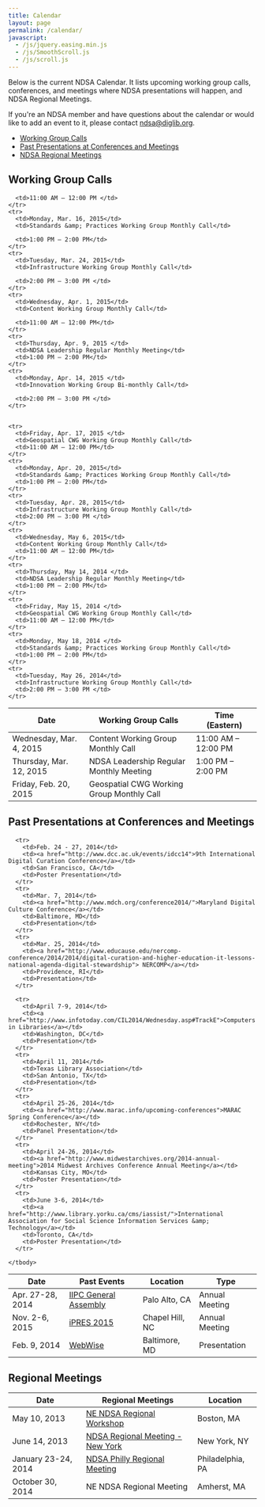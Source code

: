 ```yaml
---
title: Calendar
layout: page
permalink: /calendar/
javascript:
  - /js/jquery.easing.min.js
  - /js/SmoothScroll.js
  - /js/scroll.js
---
```


Below is the current NDSA Calendar. It lists upcoming working group calls, conferences, and meetings where NDSA presentations will happen, and NDSA Regional Meetings.

If you're an NDSA member and have questions about the calendar or would like to add an event to it, please contact <ndsa@diglib.org>.

- [Working Group Calls](#working-group-calls)
- [Past Presentations at Conferences and Meetings](#past-presentations-at-conferences-and-meetings)
- [NDSA Regional Meetings](#regional-meetings)

## Working Group Calls

<table class="table" summary="NDSA Meeting Calendar">
  <thead>
    <tr>
      <th>Date</th>
      <th>Working Group Calls</th>
      <th>Time (Eastern)</th>
    </tr>
  </thead>
  <tbody>
    <tr>
      <td>Wednesday, Mar. 4, 2015
      </td>
      <td>Content Working Group Monthly Call</td>
      <td>11:00 AM – 12:00 PM </td>
    </tr>
    <tr>
      <td>Thursday, Mar. 12, 2015 </td>
      <td>NDSA Leadership Regular Monthly Meeting
      </td>
      <td>1:00 PM – 2:00 PM</td>
    </tr>
    <tr>
      <td>Friday, Feb. 20, 2015
      </td>
      <td>Geospatial CWG Working Group Monthly Call</td>

      <td>11:00 AM – 12:00 PM </td>
    </tr>
    <tr>
      <td>Monday, Mar. 16, 2015</td>
      <td>Standards &amp; Practices Working Group Monthly Call</td>

      <td>1:00 PM – 2:00 PM</td>
    </tr>
    <tr>
      <td>Tuesday, Mar. 24, 2015</td>
      <td>Infrastructure Working Group Monthly Call</td>

      <td>2:00 PM – 3:00 PM </td>
    </tr>
    <tr>
      <td>Wednesday, Apr. 1, 2015</td>
      <td>Content Working Group Monthly Call</td>

      <td>11:00 AM – 12:00 PM</td>
    </tr>
    <tr>
      <td>Thursday, Apr. 9, 2015 </td>
      <td>NDSA Leadership Regular Monthly Meeting</td>
      <td>1:00 PM – 2:00 PM</td>
    </tr>
    <tr>
      <td>Monday, Apr. 14, 2015 </td>
      <td>Innovation Working Group Bi-monthly Call</td>

      <td>2:00 PM – 3:00 PM </td>
    </tr>


    <tr>
      <td>Friday, Apr. 17, 2015 </td>
      <td>Geospatial CWG Working Group Monthly Call</td>
      <td>11:00 AM – 12:00 PM</td>
    </tr>
    <tr>
      <td>Monday, Apr. 20, 2015</td>
      <td>Standards &amp; Practices Working Group Monthly Call</td>
      <td>1:00 PM – 2:00 PM</td>
    </tr>
    <tr>
      <td>Tuesday, Apr. 28, 2015</td>
      <td>Infrastructure Working Group Monthly Call</td>
      <td>2:00 PM – 3:00 PM </td>
    </tr>
    <tr>
      <td>Wednesday, May 6, 2015</td>
      <td>Content Working Group Monthly Call</td>
      <td>11:00 AM – 12:00 PM</td>
    </tr>
    <tr>
      <td>Thursday, May 14, 2014 </td>
      <td>NDSA Leadership Regular Monthly Meeting</td>
      <td>1:00 PM – 2:00 PM</td>
    </tr>
    <tr>
      <td>Friday, May 15, 2014 </td>
      <td>Geospatial CWG Working Group Monthly Call</td>
      <td>11:00 AM – 12:00 PM</td>
    </tr>
    <tr>
      <td>Monday, May 18, 2014 </td>
      <td>Standards &amp; Practices Working Group Monthly Call</td>
      <td>1:00 PM – 2:00 PM</td>
    </tr>
    <tr>
      <td>Tuesday, May 26, 2014</td>
      <td>Infrastructure Working Group Monthly Call</td>
      <td>2:00 PM – 3:00 PM </td>
    </tr>
  </tbody>
</table>


## Past Presentations at Conferences and Meetings

  <table class="table" summary="NDSA Meeting Archive">
    <thead>
      <tr>
        <th>Date</th>
        <th>Past Events</th>
        <th>Location</th>
        <th>Type</th>
      </tr>
    </thead>
    <tbody>
      <tr>
        <td>Apr. 27-28, 2014</td>
        <td><a href="http://netpreserve.org/general-assembly/2015/overview">IIPC General Assembly</a></td>
        <td>Palo Alto, CA</td>
        <td>Annual Meeting</td>
      </tr>
      <tr>
        <td>Nov. 2-6, 2015</td>
        <td><a href="http://ipres2015.org/">iPRES 2015</a></td>
        <td>Chapel Hill, NC</td>
        <td>Annual Meeting</td>
      </tr>
      <tr>
        <td>Feb. 9, 2014</td>
        <td><a href="http://imlswebwise.chnm.gmu.edu/agenda/">WebWise</a></td>
        <td>Baltimore, MD</td>
        <td> Presentation</td>
      </tr>

      <tr>
        <td>Feb. 24 - 27, 2014</td>
        <td><a href="http://www.dcc.ac.uk/events/idcc14">9th International Digital Curation Conference</a></td>
        <td>San Francisco, CA</td>
        <td>Poster Presentation</td>
      </tr>
      <tr>
        <td>Mar. 7, 2014</td>
        <td><a href="http://www.mdch.org/conference2014/">Maryland Digital Culture Conference</a></td>
        <td>Baltimore, MD</td>
        <td>Presentation</td>
      </tr>
      <tr>
        <td>Mar. 25, 2014</td>
        <td><a href="http://www.educause.edu/nercomp-conference/2014/2014/digital-curation-and-higher-education-it-lessons-national-agenda-digital-stewardship"> NERCOMP</a></td>
        <td>Providence, RI</td>
        <td>Presentation</td>
      </tr>

      <tr>
        <td>April 7-9, 2014</td>
        <td><a href="http://www.infotoday.com/CIL2014/Wednesday.asp#TrackE">Computers in Libraries</a></td>
        <td>Washington, DC</td>
        <td>Presentation</td>
      </tr>
      <tr>
        <td>April 11, 2014</td>
        <td>Texas Library Association</td>
        <td>San Antonio, TX</td>
        <td>Presentation</td>
      </tr>
      <tr>
        <td>April 25-26, 2014</td>
        <td><a href="http://www.marac.info/upcoming-conferences">MARAC Spring Conference</a></td>
        <td>Rochester, NY</td>
        <td>Panel Presentation</td>
      </tr>
      <tr>
        <td>April 24-26, 2014</td>
        <td><a href="http://www.midwestarchives.org/2014-annual-meeting">2014 Midwest Archives Conference Annual Meeting</a></td>
        <td>Kansas City, MO</td>
        <td>Poster Presentation</td>
      </tr>
      <tr>
        <td>June 3-6, 2014</td>
        <td><a href="http://www.library.yorku.ca/cms/iassist/">International Association for Social Science Information Services &amp; Technology</a></td>
        <td>Toronto, CA</td>
        <td>Poster Presentation</td>
      </tr>

    </tbody>
  </table>

  <h2 id="regional-meetings">Regional Meetings</h2>

  <table class="table" summary="Regional NDSA Meetings">
    <thead>
      <tr>
        <th>Date</th>
        <th>Regional Meetings</th>
        <th>Location</th>
      </tr>
    </thead>
    <tr>
      <td>May 10, 2013</td>
      <td>
        <a href="http://projects.iq.harvard.edu/ne_ndsa">NE NDSA Regional Workshop</a>
      </td>
      <td>Boston, MA</td>
    </tr>
    <tr>
      <td>June 14, 2013</td>
      <td><a href="http://camps.nycdigital.org/ndsa/">NDSA Regional Meeting - New York</a></td>
      <td>New York, NY</td>
    </tr>
    <tr>
      <td>January 23-24, 2014</td>
      <td><a href="http://www.librarycompany.org/events/ndsaregional/How%20Do%20We%20Approach%20Becoming%20a%20Regional%20Hub%20of%20DPLA.pdf">NDSA Philly Regional Meeting</a></td>
      <td>Philadelphia, PA</td>
    </tr>
    <tr>
      <td>October 30, 2014</td>
      <td>NE NDSA Regional Meeting</td>
      <td>Amherst, MA</td>
    </tr>
  </tbody>
</table>

<div class="scroll-to-top">&nbsp;</div>
